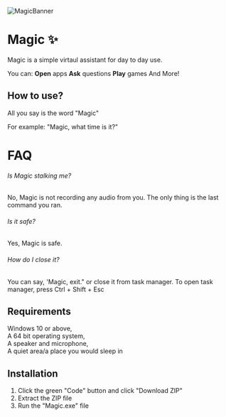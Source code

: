 ![MagicBanner](https://i.ibb.co/PNMN6rm/68747470733a2f2f692e6962622e636f2f7a48436a6b747a2f6d6167696362616e6e65722e706e67-1.png)
# Magic ✨

Magic is a simple virtaul assistant for day to day use.

You can:
  **Open** apps
  **Ask** questions
  **Play** games
And More!

## How to use?

All you say is the word "Magic"

For example: "Magic, what time is it?"


# FAQ
###### Is Magic stalking me?
No, Magic is not recording any audio from you. The only thing is the last command you ran.

###### Is it safe?
Yes, Magic is safe.

###### How do I close it?
You can say, 'Magic, exit." or close it from task manager. To open task manager, press Ctrl + Shift + Esc

## Requirements
Windows 10 or above,  
A 64 bit operating system,  
A speaker and microphone,  
A quiet area/a place you would sleep in

## Installation
1. Click the green "Code" button and click "Download ZIP"  
2. Extract the ZIP file  
3. Run the "Magic.exe" file  

